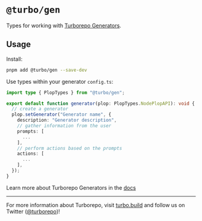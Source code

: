 # `@turbo/gen`

Types for working with [Turborepo Generators](https://turbo.build/repo/docs/core-concepts/monorepos/code-generation).

## Usage

Install:

```bash
pnpm add @turbo/gen --save-dev
```

Use types within your generator `config.ts`:

```ts filename="turbo/generators/config.ts"
import type { PlopTypes } from "@turbo/gen";

export default function generator(plop: PlopTypes.NodePlopAPI): void {
  // create a generator
  plop.setGenerator("Generator name", {
    description: "Generator description",
    // gather information from the user
    prompts: [
      ...
    ],
    // perform actions based on the prompts
    actions: [
      ...
    ],
  });
}
```

Learn more about Turborepo Generators in the [docs](https://turbo.build/repo/docs/core-concepts/monorepos/code-generation)

---

For more information about Turborepo, visit [turbo.build](https://turbo.build) and follow us on Twitter ([@turborepo](https://twitter.com/turborepo))!
